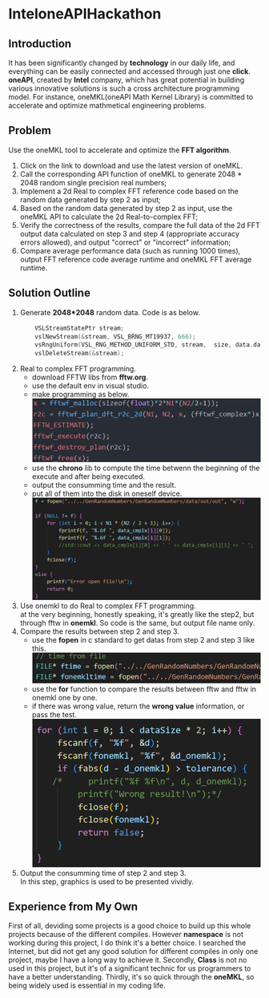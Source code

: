 # InteloneAPIHackathon
## Introduction
It has been significantly changed by **technology** in our daily life, and everything can be easily connected and accessed through just one **click**.  
**oneAPI**, created by **Intel** company, which has great potential in building various innovative solutions is such a cross architecture programming model. For instance, oneMKL(oneAPI Math Kernel Library) is committed to accelerate and optimize mathmetical engineering problems.
## Problem
Use the oneMKL tool to accelerate and optimize the **FFT algorithm**.
1. Click on the link to download and use the latest version of oneMKL.
2. Call the corresponding API function of oneMKL to generate 2048 * 2048 random single precision real numbers;
3. Implement a 2d Real to complex FFT reference code based on the random data generated by step 2 as input;
4. Based on the random data generated by step 2 as input, use the oneMKL API to calculate the 2d Real-to-complex FFT;
5. Verify the correctness of the results, compare the full data of the 2d FFT output data calculated on step 3 and step 4 (appropriate accuracy errors allowed), and output "correct" or "incorrect" information;
6. Compare average performance data (such as running 1000 times), output FFT reference code average runtime and oneMKL FFT average runtime.
## Solution Outline
1. Generate **2048*2048** random data. Code is as below.  
    ``` cpp 
        VSLStreamStatePtr stream;  
        vslNewStream(&stream, VSL_BRNG_MT19937, 666);  
        vsRngUniform(VSL_RNG_METHOD_UNIFORM_STD, stream,  size, data.data(), 0.0f, 1.0f);  
        vslDeleteStream(&stream);
    ```
2. Real to complex FFT programming.  
    - download FFTW libs from **fftw.org**.
    - use the default env in visual studio.
    - make programming as below.![Alt text](image.png)  
    - use the **chrono** lib to compute the time betwenn the beginning of the execute and after being executed.
    - output the consumming time and the result.
    - put all of them into the disk in oneself device.![Alt text](image-3.png)
3. Use onemkl to do Real to complex FFT programming.  
at the very beginning, honestly speaking, it's greatly like the step2, but through fftw in **onemkl**. So code is the same, but output file name only.  
4. Compare the results between step 2 and step 3.
   - use the **fopen** in c standard to get datas from step 2 and step 3 like this.![Alt text](image-1.png)
    - use the **for** function to compare the results between fftw and fftw in onemkl one by one.
    - if there was wrong value, return the **wrong value** information, or pass the test.![Alt text](image-2.png)
5. Output the consumming time of step 2 and step 3.  
In this step, graphics is used to be presented vividly.
## Experience from My Own
First of all, deviding some projects is a good choice to build up this whole projects because of the different compiles. However **namespace** is not working during this project, I do think it's a better choice. I searched the Internet, but did not get any good solution for different compiles in only one project, maybe I have a long way to achieve it. Secondly, **Class** is not no used in this project, but it's of a significant technic for us programmers to have a better understanding. Thirdly, it's so quick through the **oneMKL**, so being widely used is essential in my coding life.